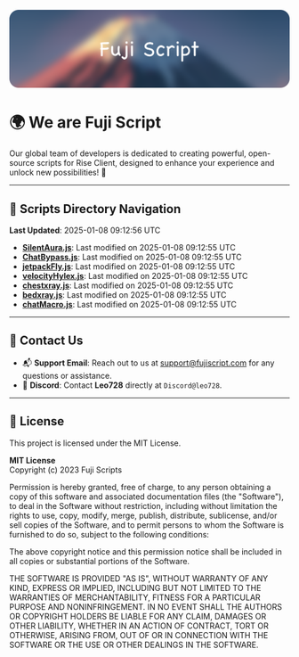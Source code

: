 ![Banner](.github/b.webp)

# 🌍 **We are Fuji Script**

Our global team of developers is dedicated to creating powerful, open-source scripts for Rise Client, designed to enhance your experience and unlock new possibilities! 🌟

---
<!-- SCRIPTS_NAVIGATION_START -->
## 📂 **Scripts Directory Navigation**

**Last Updated**: 2025-01-08 09:12:56 UTC

- **[SilentAura.js](scripts/SilentAura.js)**: Last modified on 2025-01-08 09:12:55 UTC
- **[ChatBypass.js](scripts/ChatBypass.js)**: Last modified on 2025-01-08 09:12:55 UTC
- **[jetpackFly.js](scripts/jetpackFly.js)**: Last modified on 2025-01-08 09:12:55 UTC
- **[velocityHylex.js](scripts/velocityHylex.js)**: Last modified on 2025-01-08 09:12:55 UTC
- **[chestxray.js](scripts/chestxray.js)**: Last modified on 2025-01-08 09:12:55 UTC
- **[bedxray.js](scripts/bedxray.js)**: Last modified on 2025-01-08 09:12:55 UTC
- **[chatMacro.js](scripts/chatMacro.js)**: Last modified on 2025-01-08 09:12:55 UTC

<!-- SCRIPTS_NAVIGATION_END -->

---

## 💬 **Contact Us**  
- 📬 **Support Email**: Reach out to us at [support@fujiscript.com](mailto:support@fujiscript.com) for any questions or assistance.  
- 💬 **Discord**: Contact **Leo728** directly at `Discord@leo728`.

---

## 📜 **License**

This project is licensed under the MIT License.  

**MIT License**  
Copyright (c) 2023 Fuji Scripts  

Permission is hereby granted, free of charge, to any person obtaining a copy of this software and associated documentation files (the "Software"), to deal in the Software without restriction, including without limitation the rights to use, copy, modify, merge, publish, distribute, sublicense, and/or sell copies of the Software, and to permit persons to whom the Software is furnished to do so, subject to the following conditions:  

The above copyright notice and this permission notice shall be included in all copies or substantial portions of the Software.  

THE SOFTWARE IS PROVIDED "AS IS", WITHOUT WARRANTY OF ANY KIND, EXPRESS OR IMPLIED, INCLUDING BUT NOT LIMITED TO THE WARRANTIES OF MERCHANTABILITY, FITNESS FOR A PARTICULAR PURPOSE AND NONINFRINGEMENT. IN NO EVENT SHALL THE AUTHORS OR COPYRIGHT HOLDERS BE LIABLE FOR ANY CLAIM, DAMAGES OR OTHER LIABILITY, WHETHER IN AN ACTION OF CONTRACT, TORT OR OTHERWISE, ARISING FROM, OUT OF OR IN CONNECTION WITH THE SOFTWARE OR THE USE OR OTHER DEALINGS IN THE SOFTWARE.  

